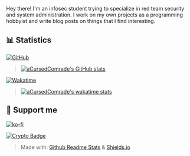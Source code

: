 Hey there! I'm an infosec student trying to specialize in red team security and system administration. I work on my own projects as a programming hobbyist and write blog posts on things that I find interesting.

## 📊 Statistics

[![GitHub](https://img.shields.io/badge/GitHub-Stats-blue?logo=github&style=for-the-badge&logoWidth=16)](https://shields.io)
<br>
> [![aCursedComrade's GitHub stats](https://github-readme-stats.vercel.app/api?username=aCursedComrade&show_icons=true&theme=radical)](https://github.com/anuraghazra/github-readme-stats)

[![Wakatime](https://wakatime.com/badge/user/88df5d86-e56c-4d67-8e7e-407b0d1379e2.svg?style=for-the-badge)](https://wakatime.com/@aCursedComrade)
<br>
> [![aCursedComrade's wakatime stats](https://github-readme-stats.vercel.app/api/wakatime?username=aCursedComrade&layout=compact&theme=radical&langs_count=8)](https://wakatime.com/@aCursedComrade)

## 🤝 Support me

[![ko-fi](https://ko-fi.com/img/githubbutton_sm.svg)](https://ko-fi.com/L4L1LO1CI)

[![Crypto Badge](https://img.shields.io/badge/Crypto-Donate-blue?style=for-the-badge&logo=monero)](https://trocador.app/anonpay/?ticker_to=xmr&network_to=Mainnet&address=84y7YtrP4xTMGBMKfy4EcgF3woKLzxK9GFamBsWsAN9gPoH6eVsDbcfSnA5CeXUaHBGBJYtu6JpLcQWsd89bJdExPbgg3qq&donation=True&name=Loshana+Aloka&description=Thank+you+%3A%29&email=aCursed_Comrade@proton.me&ref=OcWCE4CwFy&ticker_from=xmr&network_from=Mainnet&bgcolor=True)

> Made with: [Github Readme Stats](https://github.com/anuraghazra/github-readme-stats) & [Shields.io](https://shields.io)
